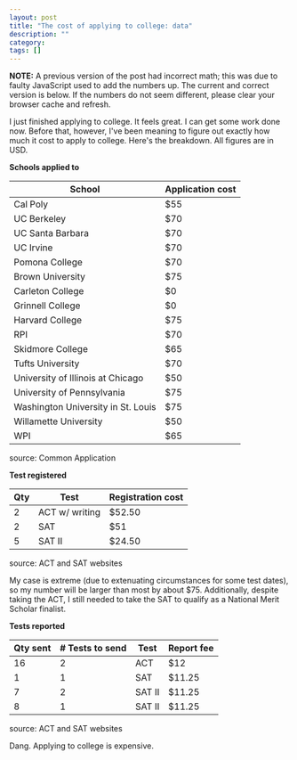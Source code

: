 ```yaml
---
layout: post
title: "The cost of applying to college: data"
description: ""
category: 
tags: []
---
```


**NOTE:** A previous version of the post had incorrect math; this was due to faulty JavaScript used to add the numbers up. The current and correct version is below. If the numbers do not seem different, please clear your browser cache and refresh.

I just finished applying to college. It feels great. I can get some work done now. Before that, however, I've been meaning to figure out exactly how much it cost to apply to college. Here's the breakdown. All figures are in USD.

**Schools applied to**

| School | Application cost |
| ---- | --- |
| Cal Poly | $55 |
| UC Berkeley | $70 |
| UC Santa Barbara | $70 |
| UC Irvine | $70 |
| Pomona College | $70 |
| Brown University | $75 |
| Carleton College | $0 |
| Grinnell College | $0 |
| Harvard College | $75 |
| RPI | $70 |
| Skidmore College | $65 |
| Tufts University | $70 |
| University of Illinois at Chicago | $50 |
| University of Pennsylvania | $75 |
| Washington University in St. Louis | $75 |
| Willamette University | $50 |
| WPI | $65 |

source: Common Application

**Test registered**

| Qty | Test | Registration cost |
| --- | --- | --- |
| 2 | ACT w/ writing | $52.50 |
| 2 | SAT | $51 |
| 5 | SAT II | $24.50 |

source: ACT and SAT websites

My case is extreme (due to extenuating circumstances for some test dates), so my number will be larger than most by about $75. Additionally, despite taking the ACT, I still needed to take the SAT to qualify as a National Merit Scholar finalist.

**Tests reported**

| Qty sent | # Tests to send | Test | Report fee |
| --- | --- | --- | --- |
| 16 | 2 | ACT | $12 |
| 1 | 1 | SAT | $11.25 |
| 7 | 2 | SAT II | $11.25 |
| 8 | 1 | SAT II | $11.25 |

source: ACT and SAT websites

<div id="totalCost"></div>

Dang. Applying to college is expensive.

<script type="text/javascript" src="/assets/js/jquery.min.js"></script>
<script type="text/javascript" src="/assets/js/applying-to-college.js">
</script>
